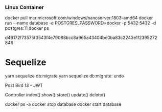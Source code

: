 ### Linux Container
docker pull mcr.microsoft.com/windows/nanoserver:1803-amd64
docker run --name database -e POSTGRES_PASSWORD=docker -p 5432:5432 -d postgres:11
docker ps

d46172f73575f3543f4e79088bcc8a965a43404bc0ba83c2243e1f2395272846

# Sequelize
yarn sequelize db:migrate
yarn sequelize db:migrate: undo

Post Bird
13 - JWT

Controller
index()
show()
store()
update()
delete()



docker ps -a
docker stop database
docker start database

